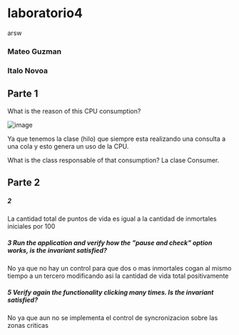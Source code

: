 # laboratorio4
arsw
### Mateo Guzman
### Italo Novoa


## Parte 1


What is the reason of this CPU consumption?

![image](https://user-images.githubusercontent.com/42522754/52665794-7c9e2d00-2eda-11e9-99a0-8822eeabf410.png)


Ya que tenemos la clase (hilo) que siempre esta realizando una consulta a una cola y esto genera un uso de la CPU.

What is the class responsable of that consumption?
La clase Consumer.

## Parte 2
##### 2
La cantidad total de puntos de vida es igual a la cantidad de inmortales iniciales por 100

##### 3 Run the application and verify how the "pause and check" option works, is the invariant satisfied?


No ya que no hay un control para que dos  o mas inmortales cogan al mismo tiempo a un tercero modificando asi la cantidad de vida total positivamente

##### 5 Verify again the functionality clicking many times. Is the invariant satisfied?

No ya que aun no se implementa el control de syncronizacion sobre las zonas criticas
